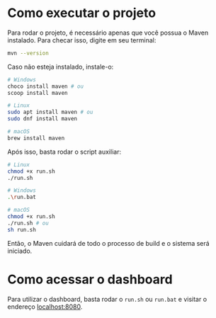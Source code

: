 # Como executar o projeto
Para rodar o projeto, é necessário apenas que você possua o Maven instalado. Para checar isso, digite em seu terminal:
```bash
mvn --version
```
Caso não esteja instalado, instale-o:

```bash
# Windows
choco install maven # ou
scoop install maven

# Linux
sudo apt install maven # ou
sudo dnf install maven

# macOS
brew install maven
```

Após isso, basta rodar o script auxiliar:
```bash
# Linux
chmod +x run.sh
./run.sh

# Windows
.\run.bat

# macOS
chmod +x run.sh
./run.sh # ou
sh run.sh
```

Então, o Maven cuidará de todo o processo de build e o sistema será iniciado.

# Como acessar o dashboard 
Para utilizar o dashboard, basta rodar o `run.sh` ou `run.bat` e visitar o endereço [localhost:8080](http://localhost:8080/).
